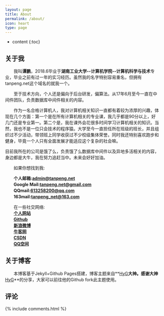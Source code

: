 ```yaml
---
layout: page
title: About
permalink: /about/
icon: heart
type: page
---
```


* content
{:toc}

## 关于我
　　我叫**谭鹏**，2018.6毕业于**湖南工业大学--计算机学院--计算机科学与技术**专业，毕业之前有过一年的实习经历。虽然我的名字特别容易重名，但拥有tanpeng.net这个域名的就我一个。

　　至于技术方向，个人还是偏向于后台研发，偏算法。从17年6月至今一直在中间件团队，负责数据库中间件相关的内容。

　　作为一名合格计算机人，我对计算机相关知识一直都有着较为浓厚的兴趣，体现在几个方面：第一个是在所有计算机相关的专业课，我几乎都是90分以上，好几门还是专业第一。第二个是，我在课外会花很多时间学习计算机相关的知识。当然，我也不是一位只会技术的程序猿。大学至今一直担任所在班级的班长，并且组织过不少活动，带领班上同学收获过不少校级集体荣誉。同时我还特别喜欢跑步和健身，毕竟一个人只有全面发展才能适应这个复杂的社会嘛。 

​	目前我所在的公司是饿了么，负责饿了么数据库中间件以及异地多活相关的内容，身边都是大牛，我在努力追赶当中。未来会好好加油。

　　如果你想找到我:<br>

　　**个人邮箱:<admin@tanpeng.net>**<br>
　　**Google Mail:<tanpeng.net@gmail.com>**<br>
　　**QQmail:<613258200@qq.com>**<br>
　　**163mail:<tanpeng_net@163.com>**<br>

　　在一些社交网络:<br>
　　**[个人网站](http://www.tanpeng.net)**<br>
　　**[Github](https://github.com/enterprising)**<br>
　　**[新浪微博](http://weibo.com/enterprising)**<br>
　　**[牛客网](https://www.nowcoder.com/profile/3111850)**<br>
　　**[CSDN](http://blog.csdn.net/qq_27687701)**<br>
　　**[QQ空间](https://user.qzone.qq.com/613258200)**<br>


## 关于博客
　　本博客基于Jekyll+Github Pages搭建，博客主题来自**[HyG](https://github.com/Gaohaoyang)**大神。感谢大神**[HyG](https://github.com/Gaohaoyang)**的分享，大家可以前往他的Github fork此主题使用。

## 评论

{% include comments.html %}
